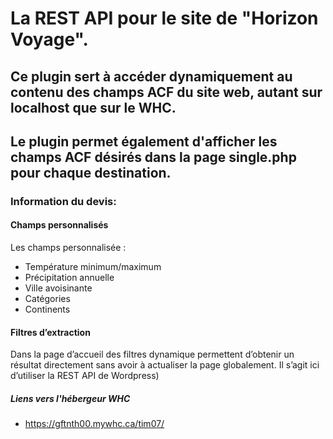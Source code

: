 # La REST API pour le site de "Horizon Voyage". 
## Ce plugin sert à accéder dynamiquement au contenu des champs ACF du site web, autant sur localhost que sur le WHC.
## Le plugin permet également d'afficher les champs ACF désirés dans la page single.php pour chaque destination.

### Information du devis:
#### Champs personnalisés
Les champs personnalisée :
-	Température minimum/maximum
-	Précipitation annuelle
-	Ville avoisinante
-	Catégories
-	Continents

#### Filtres d’extraction
Dans la page d’accueil des filtres dynamique permettent d’obtenir un résultat directement sans avoir à actualiser la page globalement. Il s’agit ici d’utiliser la REST API de Wordpress)

##### Liens vers l'hébergeur WHC
- https://gftnth00.mywhc.ca/tim07/
